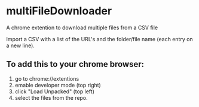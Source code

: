 # multiFileDownloader
 A chrome extention to download multiple files from a CSV file

Import a CSV with a list of the URL's and the folder/file name (each entry on a new line).


## To add this to your chrome browser:
1. go to chrome://extentions
2. emable developer mode (top right)
3. click "Load Unpacked" (top left)
4. select the files from the repo.
